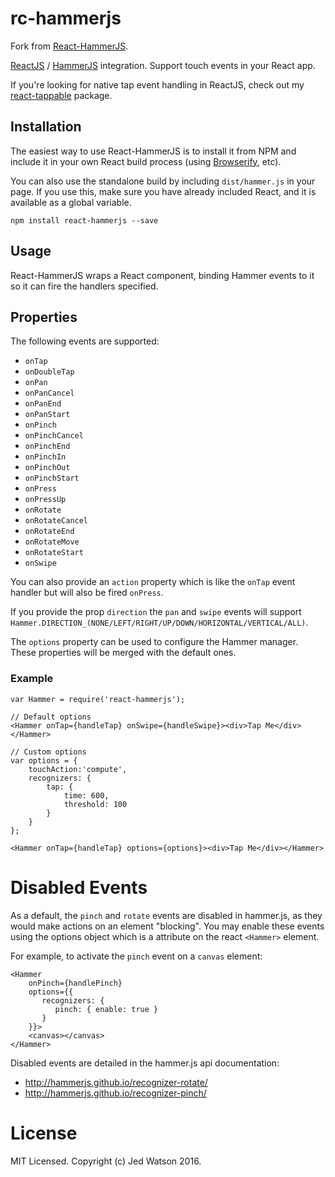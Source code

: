 rc-hammerjs
==============
Fork from [React-HammerJS](https://github.com/JedWatson/react-hammerjs).

[ReactJS](http://facebook.github.io/react/) / [HammerJS](http://hammerjs.github.io) integration. Support touch events in your React app.

If you're looking for native tap event handling in ReactJS, check out my [react-tappable](https://github.com/JedWatson/react-tappable) package.


## Installation

The easiest way to use React-HammerJS is to install it from NPM and include it in your own React build process (using [Browserify](http://browserify.org), etc).

You can also use the standalone build by including `dist/hammer.js` in your page. If you use this, make sure you have already included React, and it is available as a global variable.

```
npm install react-hammerjs --save
```


## Usage

React-HammerJS wraps a React component, binding Hammer events to it so it can fire the handlers specified.

## Properties

The following events are supported:

* `onTap`
* `onDoubleTap`
* `onPan`
* `onPanCancel`
* `onPanEnd`
* `onPanStart`
* `onPinch`
* `onPinchCancel`
* `onPinchEnd`
* `onPinchIn`
* `onPinchOut`
* `onPinchStart`
* `onPress`
* `onPressUp`
* `onRotate`
* `onRotateCancel`
* `onRotateEnd`
* `onRotateMove`
* `onRotateStart`
* `onSwipe`

You can also provide an `action` property which is like the `onTap` event handler but will also be fired `onPress`.

If you provide the prop `direction` the `pan` and `swipe` events will support `Hammer.DIRECTION_(NONE/LEFT/RIGHT/UP/DOWN/HORIZONTAL/VERTICAL/ALL)`.

The `options` property can be used to configure the Hammer manager. These properties will be merged with the default ones.

### Example

```
var Hammer = require('react-hammerjs');

// Default options
<Hammer onTap={handleTap} onSwipe={handleSwipe}><div>Tap Me</div></Hammer>

// Custom options
var options = {
    touchAction:'compute',
    recognizers: {
        tap: {
            time: 600,
            threshold: 100
        }
    }
};

<Hammer onTap={handleTap} options={options}><div>Tap Me</div></Hammer>
```

# Disabled Events

As a default, the `pinch` and `rotate` events are disabled in hammer.js, as they would make actions on an element "blocking". You may enable these events using the options object which is a attribute on the react `<Hammer>` element.

For example, to activate the `pinch` event on a `canvas` element:

```
<Hammer
    onPinch={handlePinch}
    options={{
       recognizers: {
          pinch: { enable: true }
       }
    }}>
    <canvas></canvas>
</Hammer>
```

Disabled events are detailed in the hammer.js api documentation:
- http://hammerjs.github.io/recognizer-rotate/
- http://hammerjs.github.io/recognizer-pinch/

# License

MIT Licensed. Copyright (c) Jed Watson 2016.
